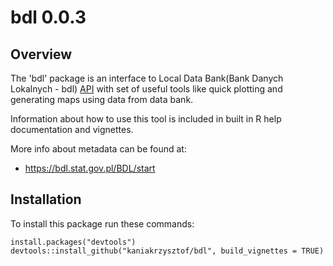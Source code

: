 # bdl 0.0.3

## Overview
The 'bdl' package is an interface to Local Data Bank(Bank Danych Lokalnych - bdl) 
[API](https://bdl.stat.gov.pl/BDL) with set of useful tools like quick plotting 
and generating maps using data from data bank. 

Information about how to use this tool is included in built in R help documentation
and vignettes.

More info about metadata can be found at:
* https://bdl.stat.gov.pl/BDL/start

## Installation
To install this package run these commands:

```
install.packages("devtools")
devtools::install_github("kaniakrzysztof/bdl", build_vignettes = TRUE)
```
